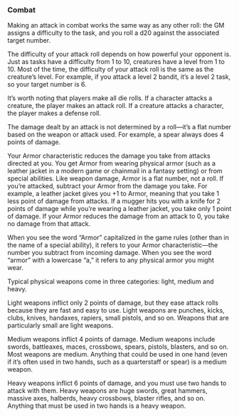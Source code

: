 ### Combat

<!-- P, ID: 010038 -->

Making an attack in combat works the same way as any other roll: the GM assigns a difficulty to the task, and you roll a d20 against the associated target number.

<!-- P, ID: 010039 -->

The difficulty of your attack roll depends on how powerful your opponent is. Just as tasks have a difficulty from 1 to 10, creatures have a level from 1 to 10. Most of the time, the difficulty of your attack roll is the same as the creature’s level. For example, if you attack a level 2 bandit, it’s a level 2 task, so your target number is 6.

<!-- P, ID: 010040 -->

It’s worth noting that players make all die rolls. If a character attacks a creature, the player makes an attack roll. If a creature attacks a character, the player makes a defense roll.

<!-- P, ID: 010041 -->

The damage dealt by an attack is not determined by a roll—it’s a flat number based on the weapon or attack used. For example, a spear always does 4 points of damage.

<!-- P, ID: 010042 -->

Your Armor characteristic reduces the damage you take from attacks directed at you. You get Armor from wearing physical armor (such as a leather jacket in a modern game or chainmail in a fantasy setting) or from special abilities. Like weapon damage, Armor is a flat number, not a roll. If you’re attacked, subtract your Armor from the damage you take. For example, a leather jacket gives you +1 to Armor, meaning that you take 1 less point of damage from attacks. If a mugger hits you with a knife for 2 points of damage while you’re wearing a leather jacket, you take only 1 point of damage. If your Armor reduces the damage from an attack to 0, you take no damage from that attack.

<!-- P, ID: 010043 -->

When you see the word “Armor” capitalized in the game rules (other than in the name of a special ability), it refers to your Armor characteristic—the number you subtract from incoming damage. When you see the word “armor” with a lowercase “a,” it refers to any physical armor you might wear.

<!-- P, ID: 010044 -->

Typical physical weapons come in three categories: light, medium and heavy.

<!-- P, ID: 010045 -->

Light weapons inflict only 2 points of damage, but they ease attack rolls because they are fast and easy to use. Light weapons are punches, kicks, clubs, knives, handaxes, rapiers, small pistols, and so on. Weapons that are particularly small are light weapons.

<!-- P, ID: 010046 -->

Medium weapons inflict 4 points of damage. Medium weapons include swords, battleaxes, maces, crossbows, spears, pistols, blasters, and so on. Most weapons are medium. Anything that could be used in one hand (even if it’s often used in two hands, such as a quarterstaff or spear) is a medium weapon.

<!-- P, ID: 010047 -->

Heavy weapons inflict 6 points of damage, and you must use two hands to attack with them. Heavy weapons are huge swords, great hammers, massive axes, halberds, heavy crossbows, blaster rifles, and so on. Anything that must be used in two hands is a heavy weapon.


